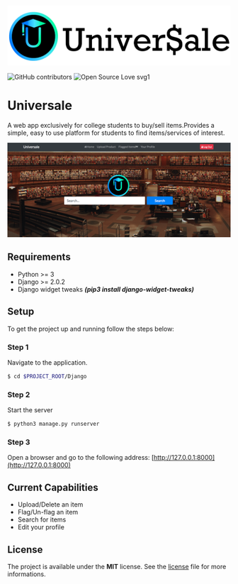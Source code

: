 ![Header](resources/hero.png)

![GitHub contributors](https://img.shields.io/github/contributors/vedantpuri/universale.svg) ![Open Source Love svg1](https://badges.frapsoft.com/os/v1/open-source.svg?v=103)

# Universale
A web app exclusively for college students to buy/sell items.Provides a simple, easy to use platform for students to find items/services of interest.  

![Landing](resources/landing.png)
## Requirements
- Python >= 3
- Django >= 2.0.2
- Django widget tweaks ***(pip3 install django-widget-tweaks)***

## Setup
To get the project up and running follow the steps below:

### Step 1
Navigate to the application.
```bash
$ cd $PROJECT_ROOT/Django
```
### Step 2
Start the server
```bash
$ python3 manage.py runserver
```
### Step 3
Open a browser and go to the following address:
[http://127.0.0.1:8000](http://127.0.0.1:8000)


## Current Capabilities
- Upload/Delete an item
- Flag/Un-flag an item
- Search for items
- Edit your profile

## License
The project is available under the **MIT** license. See the [license](https://github.com/vedantpuri/universale/blob/master/LICENSE) file for more informations.

